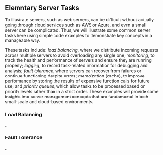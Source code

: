 
## Elemntary Server Tasks

To illustrate servers, such as web servers, can be difficult without actually going
through cloud services such as AWS or Azure, and even a small server can be complicated.
Thus, we will illustrate some common server tasks here using simple code examples to
demonstrate key concepts in a manageable way.

These tasks include: *load balancing*, where we distribute incoming requests across
multiple servers to avoid overloading any single one; *monitoring*, to track the health
and performance of servers and ensure they are running properly; *logging*, to record
task-related information for debugging and analysis; *fault tolerance*, where servers
can recover from failures or continue functioning despite errors; *memoization* (cache),
to improve performance by storing the results of expensive function calls for future
use; and *priority queues*, which allow tasks to be processed based on priority levels
rather than in a strict order. These examples will provide some insights into server
management concepts that are fundamental in both small-scale and cloud-based environments.

### Load Balancing
 ..

### Fault Tolerance

..
